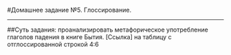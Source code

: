 #Домашнее задание №5. Глоссирование.
****************
##Суть задания: проанализировать метафорическое употребление глаголов падения в книге Бытия.
[Ссылка] на таблицу с отглоссированной строкой 4:6 
